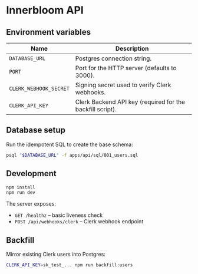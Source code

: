 # Innerbloom API

## Environment variables

| Name | Description |
| --- | --- |
| `DATABASE_URL` | Postgres connection string. |
| `PORT` | Port for the HTTP server (defaults to 3000). |
| `CLERK_WEBHOOK_SECRET` | Signing secret used to verify Clerk webhooks. |
| `CLERK_API_KEY` | Clerk Backend API key (required for the backfill script). |

## Database setup

Run the idempotent SQL to create the base schema:

```bash
psql "$DATABASE_URL" -f apps/api/sql/001_users.sql
```

## Development

```bash
npm install
npm run dev
```

The server exposes:

- `GET /healthz` – basic liveness check
- `POST /api/webhooks/clerk` – Clerk webhook endpoint

## Backfill

Mirror existing Clerk users into Postgres:

```bash
CLERK_API_KEY=sk_test_... npm run backfill:users
```
